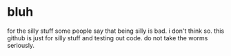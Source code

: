 # bluh
for the silly stuff
some people say that being silly is bad. i don't think so. this github is just for silly stuff and testing out code. 
do not take the worms seriously.
